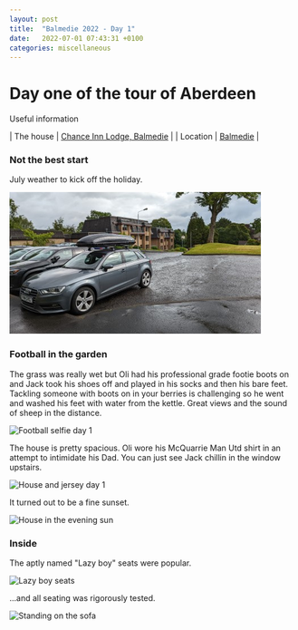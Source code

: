 ```yaml
---
layout: post
title:  "Balmedie 2022 - Day 1"
date:   2022-07-01 07:43:31 +0100
categories: miscellaneous
---
```

# Day one of the tour of Aberdeen

Useful information

| The house  | [Chance Inn Lodge, Balmedie](https://www.sykescottages.co.uk/cottage/Moray-Aberdeenshire-The-Coastal-Trail-Belhelvie/Chance-Inn-Lodge-952068.html)      |
| Location   | [Balmedie](https://goo.gl/maps/5SVK9VpZab8GUPXp7)       |

### Not the best start
July weather to kick off the holiday.   

![Wet weather](/assets/PXL_20220702_081727779.jpg)
  
### Football in the garden
The grass was really wet but Oli had his professional grade footie boots on and Jack took his shoes off and played in his socks and then his bare feet. Tackling someone with boots on in your berries is challenging so he went and washed his feet with water from the kettle. Great views and the sound of sheep in the distance.  

![Football selfie day 1](/assets/PXL_20220702_204957411.jpg)
  
The house is pretty spacious. Oli wore his McQuarrie Man Utd shirt in an attempt to intimidate his Dad. You can just see Jack chillin in the window upstairs.  
  
![House and jersey day 1](/assets/PXL_20220702_20434332001.jpg)

It turned out to be a fine sunset.
  
![House in the evening sun](/assets/PXL_20220702_203123377-01.jpg)

### Inside  

The aptly named "Lazy boy" seats were popular.
  
![Lazy boy seats](/assets/PXL_20220702_171327177-01.jpg)

...and all seating was rigorously tested.  
  
![Standing on the sofa](/assets/PXL_20220702_155403050-01.jpg)

